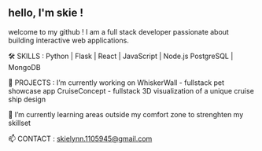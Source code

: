 ## hello, I'm skie !

welcome to my github ! I am a full stack developer passionate about building
interactive web applications. 

🛠 SKILLS :
Python | Flask | React | JavaScript | Node.js
PostgreSQL | MongoDB

📂 PROJECTS :
I’m currently working on WhiskerWall - fullstack pet showcase app
CruiseConcept - fullstack 3D visualization of a unique cruise ship design

 🌱 I’m currently learning areas outside my comfort zone to strenghten my skillset

 📫 CONTACT : 
 skielynn.1105945@gmail.com
